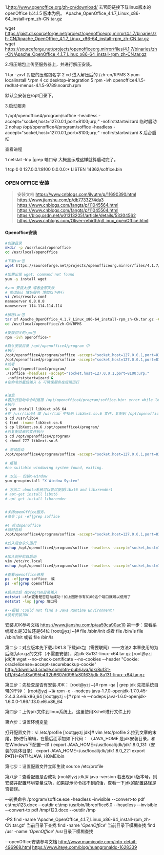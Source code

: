 1.http://www.openoffice.org/zh-cn/download/ 去官网链接下载linux版本的openOffice 以4.1.5 版本为例。
Apache_OpenOffice_4.1.7_Linux_x86-64_install-rpm_zh-CN.tar.gz

wget https://jaist.dl.sourceforge.net/project/openofficeorg.mirror/4.1.7/binaries/zh-CN/Apache_OpenOffice_4.1.7_Linux_x86-64_install-rpm_zh-CN.tar.gz
wget https://sourceforge.net/projects/openofficeorg.mirror/files/4.1.7/binaries/zh-CN/Apache_OpenOffice_4.1.7_Linux_x86-64_install-rpm_zh-CN.tar.gz

2.将压缩包上传至服务器上，并进行解压安装。
　　　　　　

1  tar -zxvf  对应的压缩包名字
2  cd 进入解压后的 /zh-cn/RPMS
3  yum localinstall *.rpm
4  cd desktop-integration
5  rpm -ivh openoffice4.1.5-redhat-menus-4.1.5-9789.noarch.rpm

默认会安装在/opt目录下。

3.启动服务　

1 /opt/openoffice4/program/soffice -headless -accept="socket,host=127.0.0.1,port=8100;urp;" -nofirststartwizard  临时启动
2 nohup /opt/openoffice4/program/soffice -headless -accept="socket,host=127.0.0.1,port=8100;urp;" -nofirststartwizard &  后台启动

查看进程

1
netstat -lnp |grep 端口号
大概显示成这样就算启动完了。

1
tcp        0      0 127.0.0.1:8100              0.0.0.0:*                   LISTEN      14362/soffice.bin



###  OPEN OFFICE 安装

> 安装文档
> https://www.cnblogs.com/ilvutm/p/11690390.html
> https://www.jianshu.com/p/db7733274da3
> https://www.cnblogs.com/fangts/p/11045564.html
> https://www.cnblogs.com/fangts/p/11045564.html
> https://blog.csdn.net/u013132051/article/details/53304562
> https://www.cnblogs.com/Oliver-rebirth/p/Linux_openOffice.html

#### Openoffice安装

```bash
#创建目录
mkdir -p /usr/local/openoffice
cd /usr/local/openoffice

#下载tar包
wget https://sourceforge.net/projects/openofficeorg.mirror/files/4.1.7/binaries/zh-CN/Apache_OpenOffice_4.1.7_Linux_x86-64_install-rpm_zh-CN.tar.gz

#如果出现 wget: command not found
yum -y install wget

#yum 安装太慢 或者全部失败
# 修改dns 域名服务 增加以下两行
vi /etc/resolv.conf 
nameserver 8.8.8.8
nameserver 114.114.114.114

#解压tar包
tar xf Apache_OpenOffice_4.1.7_Linux_x86-64_install-rpm_zh-CN.tar.gz -C /usr/local/openoffice
cd /usr/local/openoffice/zh-CN/RPMS

#安装相关的rpm包
rpm -ivh openoffice-*

#默认安装目录 /opt/openoffice4/program 中
#执行 
/opt/openoffice4/program/soffice -accept="socket,host=127.0.0.1,port=8100;urp;" -headless -nofirststartwizard &
/opt/openoffice4/program/soffice -accept="socket,host=127.0.0.1,port=8100:urp;" -headless 
#或者
cd /opt/openoffice4/program/
./soffice -headless -accept="socket,host=127.0.0.1,port=8100:urp;"
 -nofirststartwizard & 
#在命令的最后输入 & 可确保服务在后端运行


#注意
#若执行启动命令时报错 /opt/openoffice4/program/soffice.bin: error while loading shared libraries: libXext.so.6: cannot open shared object file: No such file or directory ，则需要安装 libXext 依赖包，根据 Linux 版本选择安装类型
#执行 
$ yum install libXext.x86_64
#在 /usr/lib64 或 /usr/lib 中找到 libXext.so.6 文件，复制到 /opt/openoffice4/program/ 目录中
$ cd /usr/lib64
$ find -iname libXext.so.6
$ cp libXext.so.6 /opt/openoffice4/program/
#对复制过来的文件执行 
$ cd /opt/openoffice4/program/
$ chmod 777 libXext.so.6

# 测试启动
/opt/openoffice4/program/soffice -accept="socket,host=127.0.0.1,port=8100;urp;" -headless -nofirststartwizard

# 报错
#no suitable windowing system found, exiting.

# 方法一 安装x-window
yum groupinstall "X Window System"

# 方法二 ubuntu系统可以尝试安装libxt6 and libxrender1
# apt-get install libxt6
# apt-get install libxrender


#关闭openOffice服务，
#命令：ps -ef|grep soffice

#4 启动openoffice
#临时启动
/opt/openoffice4/program/soffice -accept="socket,host=127.0.0.1,port=8100;urp;" -headless -nofirststartwizard

#放入后台永久运行
nohup /opt/openoffice4/program/soffice -headless -accept="socket,host=127.0.0.1,port=8100;urp;" -nofirststartwizard &

#加入到开机自启动
vim /etc/rc.local
nohup /opt/openoffice4/program/soffice -headless -accept="socket,host=127.0.0.1,port=8100;urp;" -nofirststartwizard &

#查看openoffice进程
ps -ef|grep soffice  或
ps -ef|grep openoffice

#启动之后 在program目录输入
netstat –tln查看是否启动成功！如上图所示有8100这个端口就可以使用了
netstat -lnp |grep 端口号

#--报错：Could not find a Java Runtime Environment!
#没有安装JDK

```

安装JDK参考文档
https://www.jianshu.com/p/aa59ca90ac10
第一步：查看系统版本是32位还是64位
[root@yzj ~]# file /sbin/init 或者 file /bin/ls
file /sbin/init 或者 file /bin/ls

第二步：对应版本先下载JDK1.8
下载jdk包（需要联网）——方法2
本章使用的为后缀为tar.gz的文件（不需要安装），如jdk-8u131-linux-x64.tar.gz
[root@yzj jdk]# wget --no-check-certificate --no-cookies --header "Cookie: oraclelicense=accept-securebackup-cookie" http://download.oracle.com/otn-pub/java/jdk/8u131-b11/d54c1d3a095b4ff2b6607d096fa80163/jdk-8u131-linux-x64.tar.gz

第三步：先检查是否有安装JDK：
[root@yzj ~]# rpm -qa | grep jdk
先把系统自带的干掉：
[root@yzj ~]# rpm -e --nodeps java-1.7.0-openjdk-1.7.0.45-2.4.3.3.el6.x86_64
[root@yzj ~]# rpm -e --nodeps java-1.6.0-openjdk-1.6.0.0-1.66.1.13.0.el6.x86_64

第四步：上传jdk文件到linux系统上，这里使用Xshell进行文件上传

第六步：设置环境变量

打开配置文件：vi /etc/profile
[root@yzj jdk]# vim /etc/profile
2.拉到文章的末尾，按i进行编辑，在最后面添加如下代码：
（JAVA_HOME 是jdk安装目录，和在Windows下配置一样 )
export JAVA_HOME=/usr/local/jdk/jdk1.8.0_131（安装的具体目录）
export JAVA_HOME=/usr/local/jdk/jdk1.8.0_221
export PATH=$PATH:$JAVA_HOME/bin

第七步：设置配置文件立即生效
source /etc/profile

第八步：查看配置是否成功
[root@yzj jdk]# java -version
若出现jdk版本号，则安装并配置环境变量成功，如果提示命令找不到的话，查看一下jdk的配置路径是否错误。

--转换命令
/program/soffice.exe -headless -invisible --convert-to pdf e:\tmp\123.docx --outdir e:\tmp
/usr/bin/libreoffice6.0 --headless --invisible --convert-to pdf /tmp/123.docx --outdir /tmp

-PS
find -name 'Apache_OpenOffice_4.1.7_Linux_x86-64_install-rpm_zh-CN.tar.gz'  当前目录下查找
find -name '*OpenOffice*'  当前目录下模糊查找
find /usr -name '*OpenOffice*'  /usr目录下模糊查找




--openOffice安装参考文档
http://www.mamicode.com/info-detail-496968.html
https://www.iteye.com/blog/huangronaldo-1628339